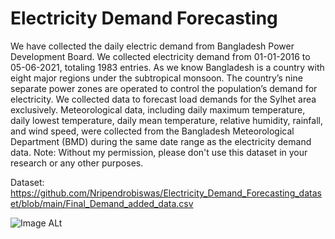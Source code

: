 # Electricity Demand Forecasting
 We have collected the daily electric demand from Bangladesh Power Development Board. We collected electricity demand from 01-01-2016 to 05-06-2021, totaling 1983 entries. As we know Bangladesh is a country with eight major regions under the subtropical monsoon. The country’s nine separate power zones are operated to control the population’s demand for electricity. We collected data to forecast load demands for the Sylhet area exclusively. Meteorological data, including daily maximum temperature, daily lowest temperature, daily mean temperature, relative
 humidity, rainfall, and wind speed, were collected from the Bangladesh Meteorological Department (BMD) during the same date range as the electricity demand data.
 Note: Without my permission, please don't use this dataset in your research or any other purposes. 
 
Dataset: https://github.com/Nripendrobiswas/Electricity_Demand_Forecasting_dataset/blob/main/Final_Demand_added_data.csv

![Image ALt](https://github.com/Nripendrobiswas/Electricity_Demand_Forecasting_dataset/blob/255d85addb965f563fbe18fb912322754a678030/parameters.png)
